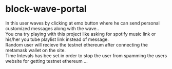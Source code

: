 # block-wave-portal
In this user waves by clicking at emo button where he can send personal customized messages along with the wave..<br/>
You cna try playing  with this project like asking for spotify music  link or his/her you tube playlist link instead of message.<br/>
Random user will recieve the testnet ethereum after connecting the metamask wallet on the site. <br/>
Time Intevals has bee set in order to stop the user from spamming the users website for getting testnet ethereum ...
